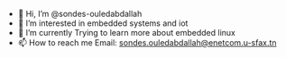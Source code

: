 - 👋 Hi, I’m @sondes-ouledabdallah
- 👀 I’m interested in embedded systems and iot 
- 🌱 I’m currently Trying to learn more about embedded linux 
- 📫 How to reach me Email: sondes.ouledabdallah@enetcom.u-sfax.tn  
<!---
sondes-abd/sondes-abd is a ✨ special ✨ repository because its `README.md` (this file) appears on your GitHub profile.
You can click the Preview link to take a look at your changes.
--->
